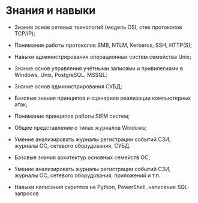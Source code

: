 # Знания и навыки

- Знание основ сетевых технологий (модель OSI, стек протоколов TCP/IP);
- Понимание работы протоколов SMB, NTLM, Kerberos, SSH, HTTP(S);

- Навыки администрирования операционных систем семейства Unix;

- Знание основ управления учётными записями и привилегиями в Windows, Unix, PostgreSQL, MSSQL;
- Знание основ администрирования СУБД;

- Базовые знания принципов и сценариев реализации компьютерных атак;
- Понимание принципов работы SIEM систем;

- Общее представление о типах журналов Windows;
- Умение анализировать журналы регистрации событий СЗИ, журналы ОС, сетевого оборудования, СУБД.

- Базовые знания архитектур основных семейств ОС;
- Умение анализировать журналы регистрации событий СЗИ, журналы ОС, сетевого оборудования, приложений и т.п.

- Навыки написания скриптов на Python, PowerShell, написание SQL-запросов
